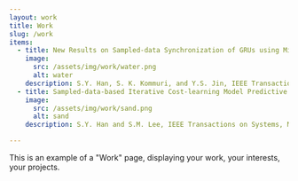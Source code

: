 ```yaml
---
layout: work
title: Work
slug: /work
items:
  - title: New Results on Sampled-data Synchronization of GRUs using Mismatched Parameters
    image:
      src: /assets/img/work/water.png
      alt: water
    description: S.Y. Han, S. K. Kommuri, and Y.S. Jin, IEEE Transactions on Neural Networks and Learning Systems (Submission).
  - title: Sampled-data-based Iterative Cost-learning Model Predictive Control for T-S Fuzzy Systems
    image:
      src: /assets/img/work/sand.png
      alt: sand
    description: S.Y. Han and S.M. Lee, IEEE Transactions on Systems, Man, and Cybernetics: Systems (Under Review).

---
```


This is an example of a "Work" page, displaying your work, your interests, your projects.
<br />
<br />